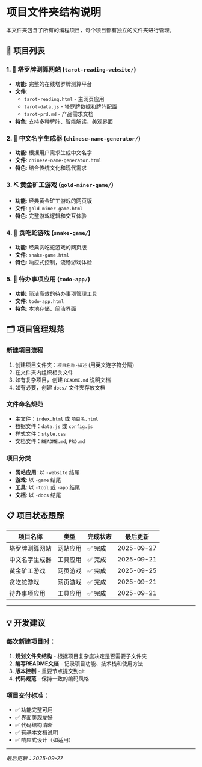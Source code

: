 # 项目文件夹结构说明

本文件夹包含了所有的编程项目，每个项目都有独立的文件夹进行管理。

## 📁 项目列表

### 1. 🎴 塔罗牌测算网站 (`tarot-reading-website/`)
- **功能**: 完整的在线塔罗牌测算平台
- **文件**:
  - `tarot-reading.html` - 主网页应用
  - `tarot-data.js` - 塔罗牌数据和牌阵配置
  - `tarot-prd.md` - 产品需求文档
- **特色**: 支持多种牌阵、智能解读、美观界面

### 2. 🏮 中文名字生成器 (`chinese-name-generator/`)
- **功能**: 根据用户需求生成中文名字
- **文件**: `chinese-name-generator.html`
- **特色**: 结合传统文化和现代需求

### 3. ⛏️ 黄金矿工游戏 (`gold-miner-game/`)
- **功能**: 经典黄金矿工游戏的网页版
- **文件**: `gold-miner-game.html`
- **特色**: 完整游戏逻辑和交互体验

### 4. 🐍 贪吃蛇游戏 (`snake-game/`)
- **功能**: 经典贪吃蛇游戏的网页版
- **文件**: `snake-game.html`
- **特色**: 响应式控制，流畅游戏体验

### 5. 📝 待办事项应用 (`todo-app/`)
- **功能**: 简洁高效的待办事项管理工具
- **文件**: `todo-app.html`
- **特色**: 本地存储、简洁界面

## 🗂️ 项目管理规范

### 新建项目流程
1. 创建项目文件夹：`项目名称-描述` (用英文连字符分隔)
2. 在文件夹内组织相关文件
3. 如有复杂项目，创建 `README.md` 说明文档
4. 如有必要，创建 `docs/` 文件夹存放文档

### 文件命名规范
- 主文件：`index.html` 或 `项目名.html`
- 数据文件：`data.js` 或 `config.js`
- 样式文件：`style.css`
- 文档文件：`README.md`, `PRD.md`

### 项目分类
- **网站应用**: 以 `-website` 结尾
- **游戏**: 以 `-game` 结尾
- **工具**: 以 `-tool` 或 `-app` 结尾
- **文档**: 以 `-docs` 结尾

## 📋 项目状态跟踪

| 项目名称 | 类型 | 完成状态 | 最后更新 |
|---------|------|----------|----------|
| 塔罗牌测算网站 | 网站应用 | ✅ 完成 | 2025-09-27 |
| 中文名字生成器 | 工具应用 | ✅ 完成 | 2025-09-21 |
| 黄金矿工游戏 | 网页游戏 | ✅ 完成 | 2025-09-25 |
| 贪吃蛇游戏 | 网页游戏 | ✅ 完成 | 2025-09-21 |
| 待办事项应用 | 工具应用 | ✅ 完成 | 2025-09-21 |

---

## 💡 开发建议

### 每次新建项目时：
1. **规划文件夹结构** - 根据项目复杂度决定是否需要子文件夹
2. **编写README文档** - 记录项目功能、技术栈和使用方法
3. **版本控制** - 重要节点提交到git
4. **代码规范** - 保持一致的编码风格

### 项目交付标准：
- ✅ 功能完整可用
- ✅ 界面美观友好
- ✅ 代码结构清晰
- ✅ 有基本文档说明
- ✅ 响应式设计（如适用）

---

*最后更新：2025-09-27*